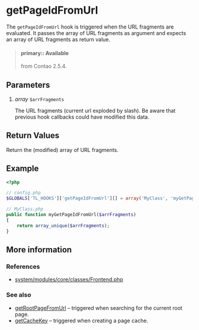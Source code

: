# getPageIdFromUrl

The `getPageIdFromUrl` hook is triggered when the URL fragments are evaluated.
It passes the array of URL fragments as argument and expects an array of URL
fragments as return value.

> #### primary:: Available   
> from Contao 2.5.4.


## Parameters

1. *array* `$arrFragments`

    The URL fragments (current url exploded by slash). Be aware that previous hook
    callbacks could have modified this data.


## Return Values

Return the (modified) array of URL fragments.


## Example

```php
<?php

// config.php
$GLOBALS['TL_HOOKS']['getPageIdFromUrl'][] = array('MyClass', 'myGetPageIdFromUrl');

// MyClass.php
public function myGetPageIdFromUrl($arrFragments)
{
    return array_unique($arrFragments);
}
```


## More information


### References

- [system/modules/core/classes/Frontend.php](https://github.com/contao/core/blob/3.5.0/system/modules/core/classes/Frontend.php#L236-L242)


### See also

- [getRootPageFromUrl](getRootPageFromUrl.md) – triggered when searching for the current root page.
- [getCacheKey](getCacheKey.md) – triggered when creating a page cache.
